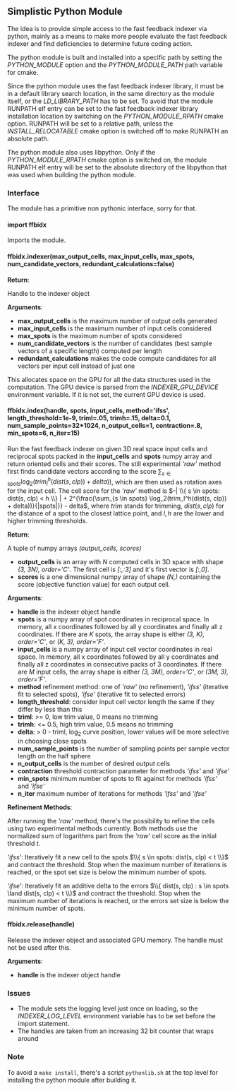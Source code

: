## Simplistic Python Module

The idea is to provide simple access to the fast feedback indexer via python, mainly as a means to make more people evaluate the fast feedback indexer and find deficiencies to determine future coding action.

The python module is built and installed into a specific path by setting the *PYTHON_MODULE* option and the *PYTHON_MODULE_PATH* path variable for cmake.

Since the python module uses the fast feedback indexer library, it must be in a default library search location, in the same directory as the module itself, or the *LD_LIBRARY_PATH* has to be set. To avoid that the module RUNPATH elf entry can be set to the fast feedback indexer library installation location by switching on the *PYTHON_MODULE_RPATH* cmake option. RUNPATH will be set to a relative path, unless the *INSTALL_RELOCATABLE* cmake option is switched off to make RUNPATH an absolute path.

The python module also uses libpython. Only if the *PYTHON_MODULE_RPATH* cmake option is switched on, the module RUNPATH elf entry will be set to the absolute directory of the libpython that was used when building the python module.

### Interface

The module has a primitive non pythonic interface, sorry for that.

#### import ffbidx

Imports the module.

#### ffbidx.indexer(max_output_cells, max_input_cells, max_spots, num_candidate_vectors, redundant_calculations=false)

**Return**:

Handle to the indexer object

**Arguments**:

- **max_output_cells** is the maximum number of output cells generated
- **max_input_cells** is the maximum number of input cells considered
- **max_spots** is the maximum number of spots considered
- **num_candidate_vectors** is the number of candidates (best sample vectors of a specific length) computed per length
- **redundant_calculations** makes the code compute candidates for all vectors per input cell instead of just one

This allocates space on the GPU for all the data structures used in the computation. The GPU device is parsed from the *INDEXER_GPU_DEVICE* environment variable. If it is not set, the current GPU device is used.

#### ffbidx.index(handle, spots, input_cells, method='ifss', length_threshold=1e-9, triml=.05, trimh=.15, delta=0.1, num_sample_points=32*1024, n_output_cells=1, contraction=.8, min_spots=6, n_iter=15)

Run the fast feedback indexer on given 3D real space input cells and reciprocal spots packed in the **input_cells** and **spots** numpy array and return oriented cells and their scores. The still experimental *'raw'* method first finds candidate vectors according to the score $\sum_{s \in spots} \log_2(trim_l^h(dist(s, clp)) + delta))$, which are then used as rotation axes for the input cell. The cell score for the *'raw'* method is
$-| \\{ s \in spots: dist(s, clp) < h \\} | + 2^{\frac{\sum_{s \in spots} \log_2(trim_l^h(dist(s, clp)) + delta))}{|spots|}} - delta$, where $trim$ stands for trimming, $dist(s, clp)$ for the distance of a spot to the closest lattice point, and $l,h$ are the lower and higher trimming thresholds.

**Return**:

A tuple of numpy arrays *(output_cells, scores)*

- **output_cells** is an array with *N* computed cells in 3D space with shape *(3, 3N), order='C'*. The first cell is *\[:,:3\]* and it's first vector is *\[:,0\]*.
- **scores** is a one dimensional numpy array of shape *(N,)* containing the score (objective function value) for each output cell.

**Arguments**:

- **handle** is the indexer object handle
- **spots** is a numpy array of spot coordinates in reciprocal space. In memory, all x coordinates followed by all y coordinates and finally all z coordinates. If there are *K* spots, the array shape is either *(3, K), order='C'*, or *(K, 3), order='F'*.
- **input_cells** is a numpy array of input cell vector coordinates in real space. In memory, all x coordinates followed by all y coordinates and finally all z coordinates in consecutive packs of 3 coordinates. If there are *M* input cells, the array shape is either *(3, 3M), order='C'*, or *(3M, 3), order='F'*.
- **method** refinement method: one of *'raw'* (no refinement), *'ifss'* (iterative fit to selected spots), *'ifse'* (iterative fit to selected errors)
- **length_threshold**: consider input cell vector length the same if they differ by less than this
- **triml**: >= 0, low trim value, 0 means no trimming
- **trimh**: <= 0.5, high trim value, 0.5 means no trimming
- **delta**: > 0 - triml, $\log_2$ curve position, lower values will be more selective in choosing close spots
- **num_sample_points** is the number of sampling points per sample vector length on the half sphere
- **n_output_cells** is the number of desired output cells
- **contraction** threshold contraction parameter for methods *'ifss'* and *'ifse'*
- **min_spots** minimum number of spots to fit against for methods *'ifss'* and *'ifse'*
- **n_iter** maximum number of iterations for methods *'ifss'* and *'ifse'*

**Refinement Methods**:

After running the *'raw'* method, there's the possibility to refine the cells using two experimental methods currently.
Both methods use the normalized sum of logarithms part from the *'raw'* cell score as the initial threshold $t$.

*'ifss'*: Iteratively fit a new cell to the spots $\\{ s \in spots: dist(s, clp) < t \\}$ and contract the threshold. Stop when the maximum number of iterations is reached, or the spot set size is below the minimum number of spots.

*'ifse'*: Iteratively fit an additive delta to the errors $\\{ dist(s, clp) : s \in spots \land dist(s, clp) < t \\}$ and contract the threshold. Stop when the maximum number of iterations is reached, or the errors set size is below the minimum number of spots.

#### ffbidx.release(handle)

Release the indexer object and associated GPU memory. The handle must not be used after this.

**Arguments**:

- **handle** is the indexer object handle

### Issues

   * The module sets the logging level just once on loading, so the *INDEXER_LOG_LEVEL* environment variable has to be set before the import statement.
   * The handles are taken from an increasing 32 bit counter that wraps around

### Note

To avoid a `make install`, there's a script `pythonlib.sh` at the top level for installing the python module after building it.
